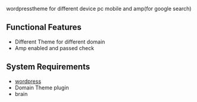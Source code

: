 wordpresstheme for different device
pc mobile and amp(for google search)

## Functional Features

- Different Theme for different domain
- Amp enabled and passed check

## System Requirements
- [wordpress](https://wordpress.org/)
- Domain Theme plugin
- brain
